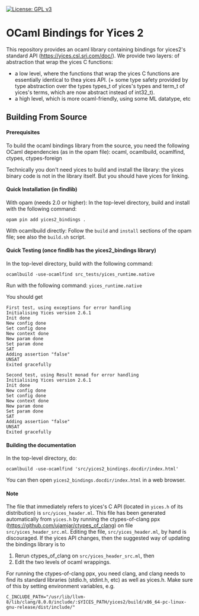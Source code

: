 [![License: GPL v3](https://img.shields.io/badge/License-GPLv3-blue.svg)](https://www.gnu.org/licenses/gpl-3.0)

# OCaml Bindings for Yices 2

This repository provides an ocaml library containing bindings for yices2's standard API (https://yices.csl.sri.com/doc/).
We provide two layers: of abstraction that wrap the yices C functions:
- a low level, where the functions that wrap the yices C functions are essentially identical to thea yices API.
(+ some type safety provided by type abstraction over the types types_t of yices's types and term_t of yices's terms, which are now abstract instead of int32_t).
- a high level, which is more ocaml-friendly, using some ML datatype, etc

## Building From Source

#### Prerequisites

To build the ocaml bindings library from the source, you need the following OCaml dependencies (as in the opam file): ocaml, ocamlbuild, ocamlfind, ctypes, ctypes-foreign

Technically you don't need yices to build and install the library: the yices binary code is not in the library itself.
But you should have yices for linking.

#### Quick Installation (in findlib)

With opam (needs 2.0 or higher):
In the top-level directory, build and install with the following command:
```
opam pin add yices2_bindings .
```

With ocamlbuild directly:
Follow the `build` and `install` sections of the opam file; see also the `build.sh` script.

#### Quick Testing (once findlib has the yices2_bindings library)

In the top-level directory, build with the following command:
```
ocamlbuild -use-ocamlfind src_tests/yices_runtime.native
```

Run with the following command:
```yices_runtime.native```

You should get
```
First test, using exceptions for error handling
Initialising Yices version 2.6.1
Init done
New config done
Set config done
New context done
New param done
Set param done
SAT
Adding assertion "false"
UNSAT
Exited gracefully

Second test, using Result monad for error handling
Initialising Yices version 2.6.1
Init done
New config done
Set config done
New context done
New param done
Set param done
SAT
Adding assertion "false"
UNSAT
Exited gracefully
```

#### Building the documentation

In the top-level directory, do:
```
ocamlbuild -use-ocamlfind 'src/yices2_bindings.docdir/index.html'
```
You can then open `yices2_bindings.docdir/index.html` in a web browser.


#### Note

The file that immediately refers to yices's C API (located in `yices.h` of its distribution) is `src/yices_header.ml`.
This file has been generated automatically from `yices.h` by running the ctypes-of-clang ppx (https://github.com/ujamjar/ctypes_of_clang) on file `src/yices_header_src.ml`.
Editing the file, `src/yices_header.ml`, by hand is discouraged. If the yices API changes, 
then the suggested way of updating the bindings library is to 

1. Rerun ctypes_of_clang on `src/yices_header_src.ml`, then 
2. Edit the two levels of ocaml wrappings.

For running the ctypes-of-clang ppx, you need clang, and clang needs to find its standard libraries (stdio.h, stdint.h, etc) as well as yices.h.
Make sure of this by setting environment variables, e.g.
```
C_INCLUDE_PATH="/usr/lib/llvm-8/lib/clang/8.0.0/include/:$YICES_PATH/yices2/build/x86_64-pc-linux-gnu-release/dist/include/"
```

